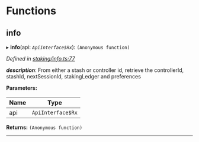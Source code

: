 

# Functions

<a id="info"></a>

##  info

▸ **info**(api: *`ApiInterface$Rx`*): `(Anonymous function)`

*Defined in [staking/info.ts:77](https://github.com/polkadot-js/api/blob/c916da6/packages/api-derive/src/staking/info.ts#L77)*

*__description__*: From either a stash or controller id, retrieve the controllerId, stashId, nextSessionId, stakingLedger and preferences

**Parameters:**

| Name | Type |
| ------ | ------ |
| api | `ApiInterface$Rx` |

**Returns:** `(Anonymous function)`

___

